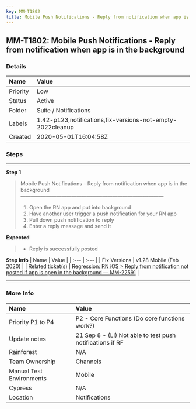 ```yaml
---
key: MM-T1802
title: Mobile Push Notifications - Reply from notification when app is in the background
---
```


## MM-T1802: Mobile Push Notifications - Reply from notification when app is in the background

### Details

| Name     | Value                                                      |
| :------- | :--------------------------------------------------------- |
| Priority | Low                                                        |
| Status   | Active                                                     |
| Folder   | Suite / Notifications                                      |
| Labels   | 1.42-p123,notifications,fix-versions-not-empty-2022cleanup |
| Created  | 2020-05-01T16:04:58Z                                       |

### Steps

<hr/>

**Step 1**

> <article>Mobile Push Notifications - Reply from notification when app is in the background<br>————————————————————————————<ol><li>Open the RN app and put into background</li><li>Have another user trigger a push notification for your RN app</li><li>Pull down push notification to reply</li><li>Enter a reply message and send it</li></ol></article>

**Expected**

> <article><ul><li>Reply is successfully posted</li></ul></article>

**Step Info**
| Name | Value |
| :--- | :--- |
| Fix Versions | v1.28 Mobile (Feb 2020) |
| Related ticket(s) | <a href="https://mattermost.atlassian.net/browse/MM-22591">Regression: RN iOS &gt; Reply from notification not posted if app is open in the background — MM-22591</a> |

<hr/>

### More Info

| Name                     | Value                                                     |
| :----------------------- | :-------------------------------------------------------- |
| Priority P1 to P4        | P2 - Core Functions (Do core functions work?)             |
| Update notes             | 21 Sep 8 - (LI) Not able to test push notifications if RF |
| Rainforest               | N/A                                                       |
| Team Ownership           | Channels                                                  |
| Manual Test Environments | Mobile                                                    |
| Cypress                  | N/A                                                       |
| Location                 | Notifications                                             |
